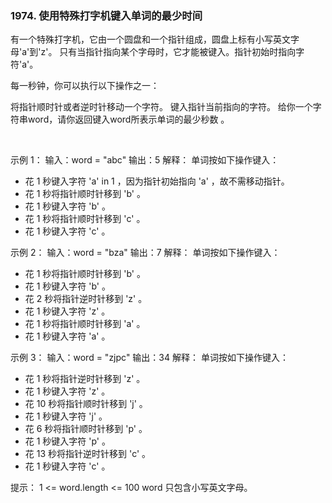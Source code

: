 ### 1974. 使用特殊打字机键入单词的最少时间

有一个特殊打字机，它由一个圆盘和一个指针组成，圆盘上标有小写英文字母'a'到'z'。
只有当指针指向某个字母时，它才能被键入。指针初始时指向字符'a'。


每一秒钟，你可以执行以下操作之一：

将指针顺时针或者逆时针移动一个字符。
键入指针当前指向的字符。
给你一个字符串word，请你返回键入word所表示单词的最少秒数 。

 

示例 1：
输入：word = "abc"
输出：5
解释：
单词按如下操作键入：
- 花 1 秒键入字符 'a' in 1 ，因为指针初始指向 'a' ，故不需移动指针。
- 花 1 秒将指针顺时针移到 'b' 。
- 花 1 秒键入字符 'b' 。
- 花 1 秒将指针顺时针移到 'c' 。
- 花 1 秒键入字符 'c' 。

示例 2：
输入：word = "bza"
输出：7
解释：
单词按如下操作键入：
- 花 1 秒将指针顺时针移到 'b' 。
- 花 1 秒键入字符 'b' 。
- 花 2 秒将指针逆时针移到 'z' 。
- 花 1 秒键入字符 'z' 。
- 花 1 秒将指针顺时针移到 'a' 。
- 花 1 秒键入字符 'a' 。

示例 3：
输入：word = "zjpc"
输出：34
解释：
单词按如下操作键入：
- 花 1 秒将指针逆时针移到 'z' 。
- 花 1 秒键入字符 'z' 。
- 花 10 秒将指针顺时针移到 'j' 。
- 花 1 秒键入字符 'j' 。
- 花 6 秒将指针顺时针移到 'p' 。
- 花 1 秒键入字符 'p' 。
- 花 13 秒将指针逆时针移到 'c' 。
- 花 1 秒键入字符 'c' 。
 

提示：
1 <= word.length <= 100
word 只包含小写英文字母。

